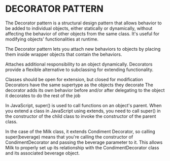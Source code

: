 # DECORATOR PATTERN

The Decorator pattern is a structural design pattern that allows behavior to be added to individual objects, either statically or dynamically, without affecting the behavior of other objects from the same class. It's useful for modifying objects' functionalities at runtime.

The Decorator pattern lets you attach new behaviors to objects by placing them inside wrapper objects that contain the behaviors.

Attaches additional responsibility to an object dynamically. Decorators provide a flexible alternative to subclassing for extending functionality.

Classes should be open for extension, but closed for modification
Decorators have the same supertype as the objects they decorate
The decorator adds its own behavior before and/or after delegating to the object it decorates to do the rest of the job

In JavaScript, super() is used to call functions on an object's parent.
When you extend a class in JavaScript using extends, you need to call super() in the constructor of the child class to invoke the constructor of the parent class.

In the case of the Milk class, it extends Condiment Decorator, so calling super(beverage) means that you're calling the constructor of CondimentDecorator and passing the beverage parameter to it. This allows Milk to properly set up its relationship with the CondimentDecorator class and its associated beverage object.
